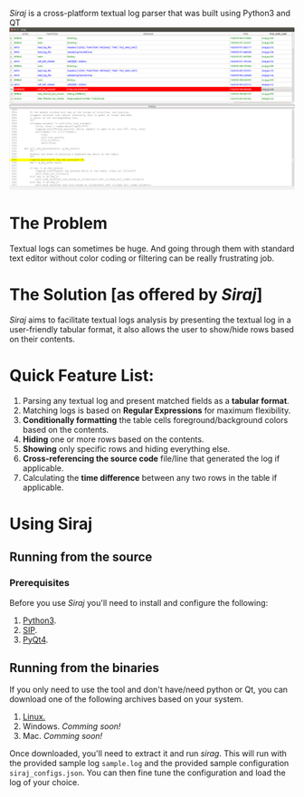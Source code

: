 *Siraj* is a cross-platform textual log parser that was built using Python3 and QT
![Siraj GUI](siraj_screenshot.png "Siraj") 

# The Problem
Textual logs can sometimes be huge. And going through them with standard text 
editor without color coding or filtering can be really frustrating job.

# The Solution [as offered by *Siraj*]
*Siraj*  aims to facilitate textual logs analysis by presenting the textual
log in a user-friendly tabular format, it also allows the user to show/hide rows 
based on their contents.

# Quick Feature List:
1.  Parsing any textual log and present matched fields as a **tabular format**.
2.  Matching logs is based on **Regular Expressions** for maximum flexibility.
2.  **Conditionally formatting** the table cells foreground/background colors based on the contents.
3.	**Hiding** one or more rows based on the contents.
4.	**Showing** only specific rows and hiding everything else.
5.  **Cross-referencing the source code** file/line that generated the log if applicable.
6.	Calculating the **time difference** between any two rows in the table if applicable.

# Using Siraj
## Running from the source
### Prerequisites 
Before you use *Siraj* you'll need to install and configure the following:

1.  [Python3](https://www.python.org/downloads/). 
2.  [SIP](http://www.riverbankcomputing.com/software/sip/download).
3.  [PyQt4](http://www.riverbankcomputing.com/software/pyqt/download).

## Running from the binaries
If you only need to use the tool and don't have/need python or Qt, you can 
download one of the following archives based on your system. 

1.	[Linux.](https://github.com/embedded-slam/siraj/raw/10fa334951a4d384e28e5f4cc48dac8556055029/release/linux/siraj_linux.tar.gz)
2. 	Windows. _Comming soon!_ 
3.	Mac.  _Comming soon!_  

Once downloaded, you'll need to extract it and run *sirag*. This will run with 
the provided sample log `sample.log` and the provided sample configuration 
`siraj_configs.json`. You can then fine tune the configuration and load the 
log of your choice.
